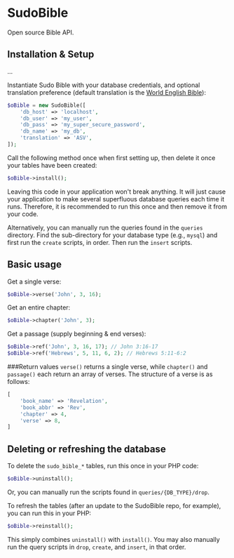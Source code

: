 # SudoBible
Open source Bible API.

## Installation & Setup

...

Instantiate Sudo Bible with your database credentials, and optional translation
preference (default translation is the [World English Bible](http://ebible.org/)):

```php
$oBible = new SudoBible([
	'db_host' => 'localhost',
	'db_user' => 'my_user',
	'db_pass' => 'my_super_secure_password',
	'db_name' => 'my_db',
	'translation' => 'ASV',
]);
```

Call the following method once when first setting up, then delete it once your
tables have been created:

```php
$oBible->install();
```

Leaving this code in your application won't break anything. It will just cause
your application to make several superfluous database queries each time it runs.
Therefore, it is recommended to run this once and then remove it from your code.

Alternatively, you can manually run the queries found in the `queries` directory.
Find the sub-directory for your database type (e.g., `mysql`) and first run the
`create` scripts, in order. Then run the `insert` scripts.

## Basic usage

Get a single verse:
```php
$oBible->verse('John', 3, 16);
```

Get an entire chapter:
```php
$oBible->chapter('John', 3);
```

Get a passage (supply beginning & end verses):
```php
$oBible->ref('John', 3, 16, 17); // John 3:16-17
$oBible->ref('Hebrews', 5, 11, 6, 2); // Hebrews 5:11-6:2
```

###Return values
`verse()` returns a single verse, while `chapter()` and `passage()` each return
an array of verses. The structure of a verse is as follows:
```php
[
	'book_name' => 'Revelation',
	'book_abbr' => 'Rev',
	'chapter' => 4,
	'verse' => 8,
]
```

## Deleting or refreshing the database

To delete the `sudo_bible_*` tables, run this once in your PHP code:

```php
$oBible->uninstall();
```
Or, you can manually run the scripts found in `queries/{DB_TYPE}/drop`.

To refresh the tables (after an update to the SudoBible repo, for example), you
can run this in your PHP:

```php
$oBible->reinstall();
```

This simply combines `uninstall()` with `install()`. You may also manually run
the query scripts in `drop`, `create`, and `insert`, in that order.
